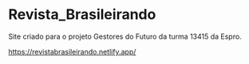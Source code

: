 # Revista_Brasileirando
Site criado para o projeto Gestores do Futuro da turma 13415 da Espro.

https://revistabrasileirando.netlify.app/
